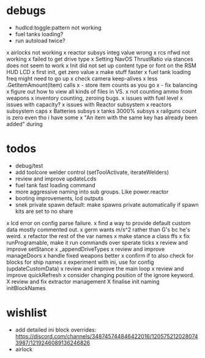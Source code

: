 # debugs

- hudlcd:toggle:pattern not working
- fuel tanks loading?
- run autoload twice?

x airlocks not working
x reactor subsys integ value wrong
x rcs nfwd not working
x failed to get drive type
x Setting NavOS ThrustRatio via stances does not seem to work
x Init did not set up content type or font on the RSM HUD LCD
x first init, get zero value
x make stuff faster
x fuel tank loading freq might need to go up
x check camera keep-alives
x less .GetItemAmount(Item) calls
x - store item counts as you go
x - fix balancing
x figure out how to view all kinds of files in VS.
x not counting ammo from weapons
x inventory counting, zeroing bugs.
x issues with fuel level
x issues with capacity?
x issues with Reactor subsystem
x reactors subsystem caps
x Batteries subsys
x tanks 3000% subsys
x railguns count is zero even tho i have some
x "An item with the same key has already been added" during 
 
# todos

- debug/test
- add toolcore welder control (setToolActivate, iterateWelders)
- review and improve updateLcds 
- fuel tank fast loading command
- more aggressive naming into sub groups.  Like power.reactor
- booting improvements, lcd outputs
- snek private spawn default: make spawns private automatically if spawn kits are set to no share

x lcd error on config parse failure.
x find a way to provide default custom data mostly commented out.
x germ wants m/s^2 rather than G's bc he's weird.
x refactor the rest of the var names
x make stance a class ffs
x fix runProgramable, make it run commands over sperate ticks
x review and improve setStance
x _appendDriveTypes
x review and improve manageDoors
x handle fixed weapons better
x confirm if to also check for blocks for ship names
x experiment with ini, use for config (updateCustomData)
x review and improve the main loop
x review and improve quickRefresh
x consider changing position of the ignore keyword.
X review and fix extractor management
X finalise init naming initBlockNames

# wishlist

- add detailed ini block overrides: https://discord.com/channels/348745744846422016/1205752120280743987/1219246089136246826
- airlock 